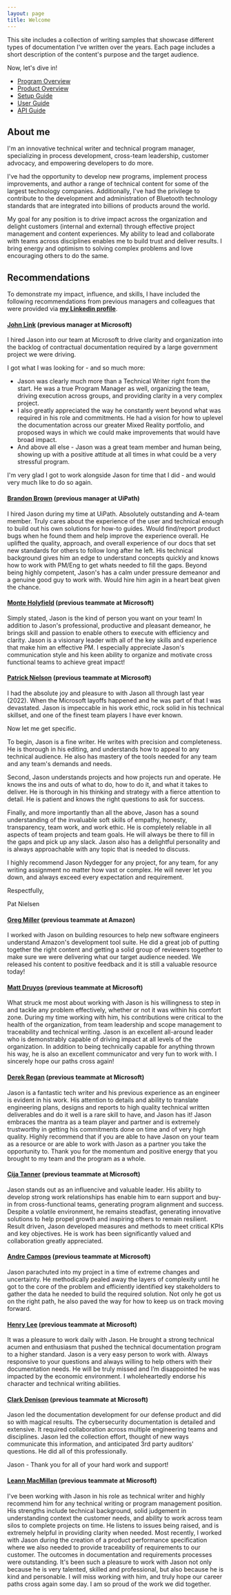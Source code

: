 ```yaml
---
layout: page
title: Welcome
---
```


This site includes a collection of writing samples that showcase different types of documentation I've written over the years. Each page includes a short description of the content's purpose and the target audience.

Now, let's dive in!

* [Program Overview](https://jason-nydegger.github.io/writing-portfolio/program-overview/)
* [Product Overview](https://jason-nydegger.github.io/writing-portfolio/product-overview/) 
* [Setup Guide](https://jason-nydegger.github.io/writing-portfolio/setup-guide/)
* [User Guide](https://jason-nydegger.github.io/writing-portfolio/user-guide/)
* [API Guide](https://jason-nydegger.github.io/writing-portfolio/api-guide/) 

## About me

I'm an innovative technical writer and technical program manager, specializing in process development, cross-team leadership, customer advocacy, and empowering developers to do more.

I've had the opportunity to develop new programs, implement process improvements, and author a range of technical content for some of the largest technology companies. Additionally, I've had the privilege to contribute to the development and administration of Bluetooth technology standards that are integrated into billions of products around the world.

My goal for any position is to drive impact across the organization and delight customers (internal and external) through effective project management and content experiences. My ability to lead and collaborate with teams across disciplines enables me to build trust and deliver results. I bring energy and optimism to solving complex problems and love encouraging others to do the same.

## Recommendations
To demonstrate my impact, influence, and skills, I have included the following recommendations from previous managers and colleagues that were provided via **[my Linkedin profile](https://www.linkedin.com/in/jason-nydegger/)**.

#### [John Link](https://www.linkedin.com/in/johnmlink/) (previous manager at Microsoft)

I hired Jason into our team at Microsoft to drive clarity and organization into the backlog of contractual documentation required by a large government project we were driving. 

I got what I was looking for - and so much more:
* Jason was clearly much more than a Technical Writer right from the start. He was a true Program Manager as well, organizing the team, driving execution across groups, and providing clarity in a very complex project.
* I also greatly appreciated the way he constantly went beyond what was required in his role and commitments. He had a vision for how to uplevel the documentation across our greater Mixed Reality portfolio, and proposed ways in which we could make improvements that would have broad impact.
* And above all else - Jason was a great team member and human being, showing up with a positive attitude at all times in what could be a very stressful program.

I'm very glad I got to work alongside Jason for time that I did - and would very much like to do so again.

#### [Brandon Brown](https://www.linkedin.com/in/brandonbrown42/) (previous manager at UiPath)

I hired Jason during my time at UiPath. Absolutely outstanding and A-team member. Truly cares about the experience of the user and technical enough to build out his own solutions for how-to guides. Would find/report product bugs when he found them and help improve the experience overall. He uplifted the quality, approach, and overall experience of our docs that set new standards for others to follow long after he left. His technical background gives him an edge to understand concepts quickly and knows how to work with PM/Eng to get whats needed to fill the gaps. Beyond being highly competent, Jason's has a calm under pressure demeanor and a genuine good guy to work with. Would hire him agin in a heart beat given the chance.

#### [Monte Holyfield](https://www.linkedin.com/in/monteholyfield/) (previous teammate at Microsoft)

Simply stated, Jason is the kind of person you want on your team! In addition to Jason's professional, productive and pleasant demeanor, he brings skill and passion to enable others to execute with efficiency and clarity. Jason is a visionary leader with all of the key skills and experience that make him an effective PM. I especially appreciate Jason's communication style and his keen ability to organize and motivate cross functional teams to achieve great impact!

#### [Patrick Nielson](https://www.linkedin.com/in/patnielsen/) (previous teammate at Microsoft)

I had the absolute joy and pleasure to with Jason all through last year (2022). When the Microsoft layoffs happened and he was part of that I was devastated. Jason is impeccable in his work ethic, rock solid in his technical skillset, and one of the finest team players I have ever known. 

Now let me get specific. 

To begin, Jason is a fine writer. He writes with precision and completeness. He is thorough in his editing, and understands how to appeal to any technical audience. He also has mastery of the tools needed for any team and any team's demands and needs. 

Second, Jason understands projects and how projects run and operate. He knows the ins and outs of what to do, how to do it, and what it takes to deliver. He is thorough in his thinking and strategy with a fierce attention to detail. He is patient and knows the right questions to ask for success. 

Finally, and more importantly than all the above, Jason has a sound understanding of the invaluable soft skills of empathy, honesty, transparency, team work, and work ethic. He is completely reliable in all aspects of team projects and team goals. He will always be there to fill in the gaps and pick up any slack. Jason also has a delightful personality and is always approachable with any topic that is needed to discuss.

I highly recommend Jason Nydegger for any project, for any team, for any writing assignment no matter how vast or complex. He will never let you down, and always exceed every expectation and requirement. 

Respectfully, 

Pat Nielsen

#### [Greg Miller](https://www.linkedin.com/in/greg-miller-2391982/) (previous teammate at Amazon)

I worked with Jason on building resources to help new software engineers understand Amazon's development tool suite. He did a great job of putting together the right content and getting a solid group of reviewers together to make sure we were delivering what our target audience needed. We released his content to positive feedback and it is still a valuable resource today!

#### [Matt Druyos](https://www.linkedin.com/in/matt-druyos/) (previous teammate at Microsoft)

What struck me most about working with Jason is his willingness to step in and tackle any problem effectively, whether or not it was within his comfort zone. During my time working with him, his contributions were critical to the health of the organization, from team leadership and scope management to traceability and technical writing. Jason is an excellent all-around leader who is demonstrably capable of driving impact at all levels of the organization. In addition to being technically capable for anything thrown his way, he is also an excellent communicator and very fun to work with. I sincerely hope our paths cross again!

#### [Derek Regan](https://www.linkedin.com/in/derek-regan/) (previous teammate at Microsoft)

Jason is a fantastic tech writer and his previous experience as an engineer is evident in his work. His attention to details and ability to translate engineering plans, designs and reports to high quality technical written deliverables and do it well is a rare skill to have, and Jason has it! Jason embraces the mantra as a team player and partner and is extremely trustworthy in getting his commitments done on time and of very high quality. Highly recommend that if you are able to have Jason on your team as a resource or are able to work with Jason as a partner you take the opportunity to. Thank you for the momentum and positive energy that you brought to my team and the program as a whole.

#### [Cija Tanner](https://www.linkedin.com/in/cija-tanner-50499b156/) (previous teammate at Microsoft)

Jason stands out as an influencive and valuable leader. His ability to develop strong work relationships has enable him to earn support and buy-in from cross-functional teams, generating program alignment and success. Despite a volatile environment, he remains steadfast, generating innovative solutions to help propel growth and inspiring others to remain resilient. Result driven, Jason developed measures and methods to meet critical KPIs and key objectives. He is work has been significantly valued and collaboration greatly appreciated.

#### [Andre Campos](https://www.linkedin.com/in/andre-campos-75813b2a/) (previous teammate at Microsoft)

Jason parachuted into my project in a time of extreme changes and uncertainty. He methodically pealed away the layers of complexity until he got to the core of the problem and efficiently identified key stakeholders to gather the data he needed to build the required solution. Not only he got us on the right path, he also paved the way for how to keep us on track moving forward.

#### [Henry Lee](https://www.linkedin.com/in/henrylee206/) (previous teammate at Microsoft)

It was a pleasure to work daily with Jason. He brought a strong technical acumen and enthusiasm that pushed the technical documentation program to a higher standard. Jason is a very easy person to work with. Always responsive to your questions and always willing to help others with their documentation needs. He will be truly missed and I’m disappointed he was impacted by the economic environment. I wholeheartedly endorse his character and technical writing abilities.

#### [Clark Denison](https://www.linkedin.com/in/clarkdenison/) (previous teammate at Microsoft)

Jason led the documentation development for our defense product and did so with magical results. The cybersecurity documentation is detailed and extensive. It required collaboration across multiple engineering teams and disciplines. Jason led the collection effort, thought of new ways communicate this information, and anticipated 3rd party auditors' questions. He did all of this professionally.

Jason - Thank you for all of your hard work and support!

#### [Leann MacMillan](https://www.linkedin.com/in/leannmacmillan/) (previous teammate at Microsoft)

I've been working with Jason in his role as technical writer and highly recommend him for any technical writing or program management position. His strengths include technical background, solid judgement in understanding context the customer needs, and ability to work across team silos to complete projects on time. He listens to issues being raised, and is extremely helpful in providing clarity when needed. Most recently, I worked with Jason during the creation of a product performance specification where we also needed to provide traceability of requirements to our customer. The outcomes in documentation and requirements processes were outstanding. It's been such a pleasure to work with Jason not only because he is very talented, skilled and professional, but also because he is kind and personable. I will miss working with him, and truly hope our career paths cross again some day. I am so proud of the work we did together.
